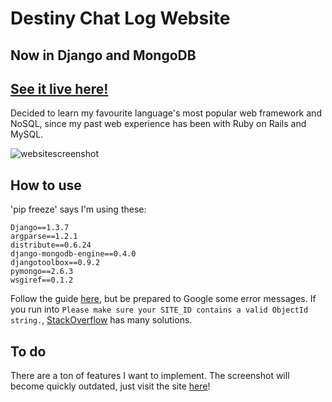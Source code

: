 # Destiny Chat Log Website
## Now in Django and MongoDB
## [See it live here!](http://ec2-54-241-15-193.us-west-1.compute.amazonaws.com:8080/)

Decided to learn my favourite language's most popular web framework and NoSQL, since my past web experience has been with Ruby on Rails and MySQL.

![websitescreenshot](https://raw.github.com/dharmaturtle/DestinyChatLogWebsite/master/screenshot.png)

## How to use

'pip freeze' says I'm using these:

    Django==1.3.7
    argparse==1.2.1
    distribute==0.6.24
    django-mongodb-engine==0.4.0
    djangotoolbox==0.9.2
    pymongo==2.6.3
    wsgiref==0.1.2

Follow the guide [here](http://django-mongodb-engine.readthedocs.org/en/latest/topics/setup.html), but be prepared to Google some error messages. If you run into `Please make sure your SITE_ID contains a valid ObjectId string.`, [StackOverflow](http://stackoverflow.com/questions/8819456/django-mongodb-engine-error-when-running-tellsiteid/19509204#19509204) has many solutions.

## To do

There are a ton of features I want to implement. The screenshot will become quickly outdated, just visit the site [here](http://ec2-54-241-15-193.us-west-1.compute.amazonaws.com:8080/)!